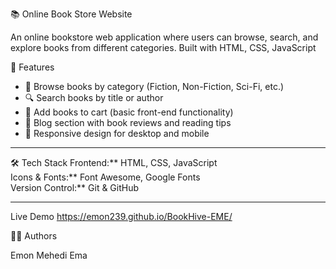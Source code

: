 📚 Online Book Store Website

 An online bookstore web application where users can browse, search, and explore books from different categories. Built with HTML, CSS, JavaScript



🚀 Features
- 📖 Browse books by category (Fiction, Non-Fiction, Sci-Fi, etc.)
- 🔍 Search books by title or author
- 🛒 Add books to cart (basic front-end functionality)
- 📝 Blog section with book reviews and reading tips
- 📱 Responsive design for desktop and mobile

---

🛠️ Tech Stack
Frontend:** HTML, CSS, JavaScript  
Icons & Fonts:** Font Awesome, Google Fonts  
Version Control:** Git & GitHub  

---

Live Demo
https://emon239.github.io/BookHive-EME/


👨‍💻 Authors

Emon
Mehedi
Ema

